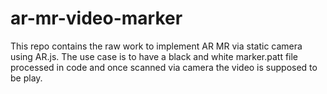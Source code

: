 # ar-mr-video-marker
This repo contains the raw work to implement AR MR via static camera using AR.js. The use case is to have a black and white marker.patt file processed in code and once scanned via camera the video is supposed to be play.
